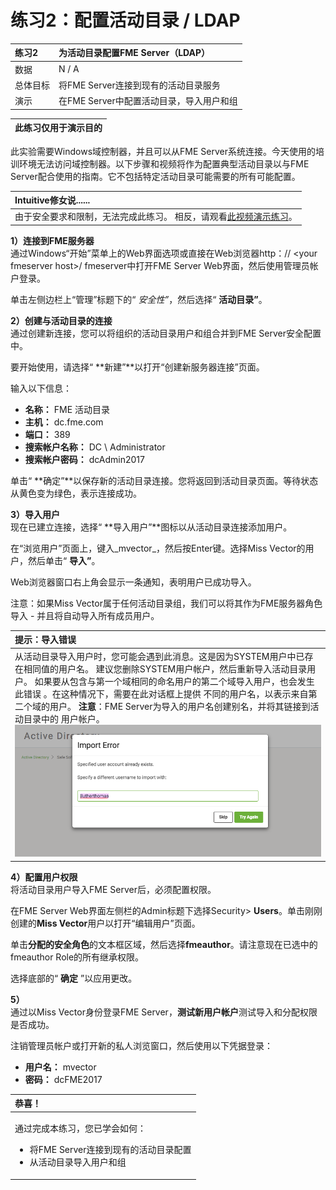 # 练习2：配置活动目录 / LDAP

|  练习2 |  为活动目录配置FME Server（LDAP） |
| :--- | :--- |
| 数据 | N / A |
| 总体目标 | 将FME Server连接到现有的活动目录服务 |
| 演示 | 在FME Server中配置活动目录，导入用户和组 |

|  此练习仅用于演示目的 |
| :--- |


此实验需要Windows域控制器，并且可以从FME Server系统连接。今天使用的培训环境无法访问域控制器。以下步骤和视频将作为配置典型活动目录以与FME Server配合使用的指南。它不包括特定活动目录可能需要的所有可能配置。

|  Intuitive修女说...... |
| :--- |
|  由于安全要求和限制，无法完成此练习。  相反，请观看[此视频演示练习](https://youtu.be/XzoCR-X5TKQ)。 |

  
**1）连接到FME服务器**  
通过Windows“开始”菜单上的Web界面选项或直接在Web浏览器http：// &lt;your fmeserver host&gt;/ fmeserver中打开FME Server Web界面，然后使用管理员帐户登录。

单击左侧边栏上“管理”标题下的“ _安全性”_，然后选择“ **活动目录”**。

  
**2）创建与活动目录的连接**  
通过创建新连接，您可以将组织的活动目录用户和组合并到FME Server安全配置中。

要开始使用，请选择“ **新建”**以打开“创建新服务器连接”页面。

输入以下信息：

* **名称：** FME 活动目录
* **主机：** dc.fme.com
* **端口：** 389
* **搜索帐户名称：** DC \ Administrator
* **搜索帐户密码：** dcAdmin2017

单击“ **确定”**以保存新的活动目录连接。您将返回到活动目录页面。等待状态从黄色变为绿色，表示连接成功。

  
**3）导入用户**  
现在已建立连接，选择“ **导入用户”**图标以从活动目录连接添加用户。

在“浏览用户”页面上，键入_mvector_，然后按Enter键。选择Miss Vector的用户，然后单击“ **导入”**。

Web浏览器窗口右上角会显示一条通知，表明用户已成功导入。

注意：如果Miss Vector属于任何活动目录组，我们可以将其作为FME服务器角色导入 - 并且将自动导入所有成员用户。

|  提示：导入错误 |
| :--- |
|  从活动目录导入用户时，您可能会遇到此消息。这是因为SYSTEM用户中已存在相同值的用户名。 建议您删除SYSTEM用户帐户，然后重新导入活动目录用户。 如果要从包含与第一个域相同的命名用户的第二个域导入用户，也会发生此错误 。在这种情况下，需要在此对话框上提供 不同的用户名，以表示来自第二个域的用户。 **注意**：FME Server为导入的用户名创建别名，并将其链接到活动目录中的 用户帐户。   [![](../.gitbook/assets/3.215.ex2.importusererror.png)](https://github.com/xuhengxx/FMETraining-1/tree/c60c1e291fd9e762b26517c54e4fd7ea9f748055/ServerAdmin3Security/Images/3.215.Ex2.ImportUserError.png)        |

  
**4）配置用户权限**  
将活动目录用户导入FME Server后，必须配置权限。

在FME Server Web界面左侧栏的Admin标题下选择Security&gt; **Users**。单击刚刚创建的**Miss Vector**用户以打开“编辑用户”页面。

单击**分配的安全角色**的文本框区域，然后选择**fmeauthor**。请注意现在已选中的fmeauthor Role的所有继承权限。

选择底部的“ **确定** ”以应用更改。

  
**5）**  
通过以Miss Vector身份登录FME Server，**测试新用户帐户**测试导入和分配权限是否成功。

注销管理员帐户或打开新的私人浏览窗口，然后使用以下凭据登录：

* **用户名：** mvector
* **密码：** dcFME2017

<table>
  <thead>
    <tr>
      <th style="text-align:left">恭喜！</th>
    </tr>
  </thead>
  <tbody>
    <tr>
      <td style="text-align:left">
        <p>通过完成本练习，您已学会如何：
          <br />
        </p>
        <ul>
          <li>将FME Server连接到现有的活动目录配置</li>
          <li>从活动目录导入用户和组</li>
        </ul>
      </td>
    </tr>
  </tbody>
</table>